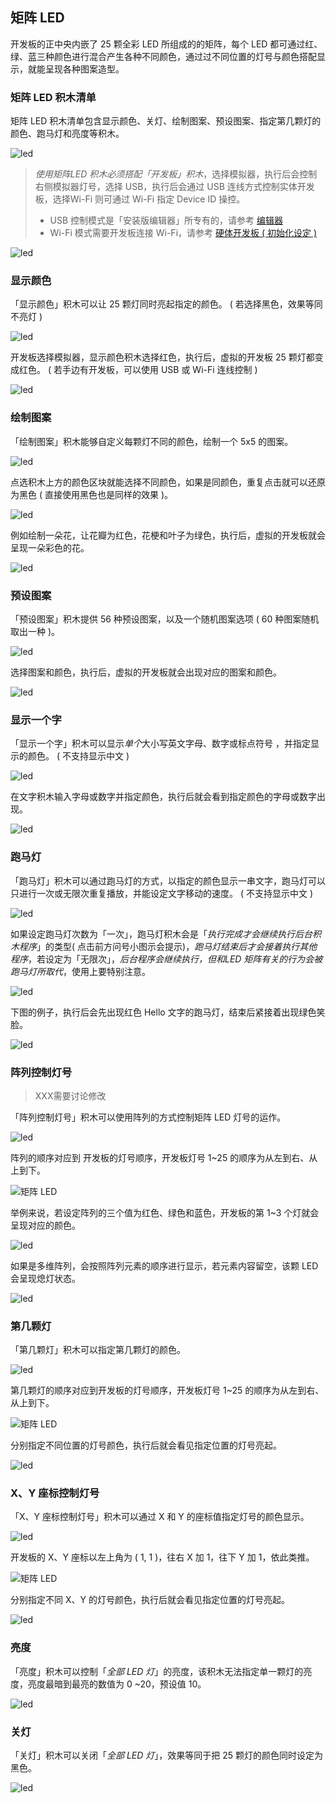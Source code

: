 ## 矩阵 LED

开发板的正中央内嵌了 25 颗全彩 LED 所组成的的矩阵，每个 LED 都可通过红、绿、蓝三种颜色进行混合产生各种不同颜色，通过过不同位置的灯号与颜色搭配显示，就能呈现各种图案造型。

### 矩阵 LED 积木清单

矩阵 LED 积木清单包含显示颜色、关灯、绘制图案、预设图案、指定第几颗灯的颜色、跑马灯和亮度等积木。

![led](rgbled-matrix/upload_f63f939496f887fe4786365a69edc0fc.png)

> *使用矩阵LED 积木必须搭配「开发板」积木*，选择模拟器，执行后会控制右侧模拟器灯号，选择 USB，执行后会通过 USB 连线方式控制实体开发板，选择Wi-Fi 则可通过 Wi-Fi 指定 Device ID 操控。
> - USB 控制模式是「安装版编辑器」所专有的，请参考 [编辑器](../index.html#software)
> - Wi-Fi 模式需要开发板连接 Wi-Fi，请参考 [硬体开发板 ( 初始化设定 )](../info/setup.html)

![led](rgbled-matrix/upload_a405d0e0455fd644717101c3751df0a6.png)

### 显示颜色

「显示颜色」积木可以让 25 颗灯同时亮起指定的颜色。 ( 若选择黑色，效果等同不亮灯 )

![led](rgbled-matrix/upload_e2315998a8cfe9acedd68bec5112c70c.png)

开发板选择模拟器，显示颜色积木选择红色，执行后，虚拟的开发板 25 颗灯都变成红色。 ( 若手边有开发板，可以使用 USB 或 Wi-Fi 连线控制 )

![led](rgbled-matrix/upload_081903273b3fd8d4f529c88856192fe4.png)

### 绘制图案

「绘制图案」积木能够自定义每颗灯不同的颜色，绘制一个 5x5 的图案。

![led](rgbled-matrix/upload_c852f4d68838e6c5d0016e01560b9f9e.png)

点选积木上方的颜色区块就能选择不同颜色，如果是同颜色，重复点击就可以还原为黑色 ( 直接使用黑色也是同样的效果 )。

![led](rgbled-matrix/upload_0b38e47c44fb3a3d7755e7908cea45e5.gif)

例如绘制一朵花，让花瓣为红色，花梗和叶子为绿色，执行后，虚拟的开发板就会呈现一朵彩色的花。

![led](rgbled-matrix/upload_32a049fb957b51d0cc47af0c38baf1d1.png)

### 预设图案

「预设图案」积木提供 56 种预设图案，以及一个随机图案选项 ( 60 种图案随机取出一种 )。

![led](rgbled-matrix/upload_9b89853f2ac3a318d844980d02b42f0e.gif)

选择图案和颜色，执行后，虚拟的开发板就会出现对应的图案和颜色。

![led](rgbled-matrix/upload_5a1b8919a68c65b2b25529c2278016ea.png)

### 显示一个字

「显示一个字」积木可以显示*单个*大小写英文字母、数字或标点符号 ，并指定显示的颜色。 ( 不支持显示中文 )

![led](rgbled-matrix/upload_d8c17706d60bfdaddf9a1997ad2ebd62.png)

在文字积木输入字母或数字并指定颜色，执行后就会看到指定颜色的字母或数字出现。

![led](rgbled-matrix/upload_2810b8f54fbf9129c79c93a919bfa638.png)

### 跑马灯

「跑马灯」积木可以通过跑马灯的方式，以指定的颜色显示一串文字，跑马灯可以只进行一次或无限次重复播放，并能设定文字移动的速度。 ( 不支持显示中文 )

![led](rgbled-matrix/upload_879d253f34acc1b464e08ef98965e7f9.jpg)

如果设定跑马灯次数为「一次」，跑马灯积木会是「*执行完成才会继续执行后台积木程序*」的类型( 点击前方问号小图示会提示)，*跑马灯结束后才会接着执行其他程序*，若设定为「无限次」，*后台程序会继续执行，但和LED 矩阵有关的行为会被跑马灯所取代*，使用上要特别注意。

![led](rgbled-matrix/upload_7b9090bfacbbbdf3801cf8f77112c4bc.png)

下图的例子，执行后会先出现红色 Hello 文字的跑马灯，结束后紧接着出现绿色笑脸。

![led](rgbled-matrix/upload_6fbc7a9ca95c10b182cce3a2b44b1952.gif)

### 阵列控制灯号

> XXX需要讨论修改

「阵列控制灯号」积木可以使用阵列的方式控制矩阵 LED 灯号的运作。

![led](rgbled-matrix/upload_a360aaa10807f6cb8c8e2facc7445288.png)

阵列的顺序对应到 开发板的灯号顺序，开发板灯号 1~25 的顺序为从左到右、从上到下。

![矩阵 LED](rgbled-matrix/rgbled-matrix-16.jpg)

举例来说，若设定阵列的三个值为红色、绿色和蓝色，开发板的第 1~3 个灯就会呈现对应的颜色。

![led](rgbled-matrix/upload_392fba6ea5f3fbbc97935255cdfe03de.png)

如果是多维阵列，会按照阵列元素的顺序进行显示，若元素内容留空，该颗 LED 会呈现熄灯状态。

![led](rgbled-matrix/upload_249539e18180c1815e49ef8dd3e51120.png)

### 第几颗灯

「第几颗灯」积木可以指定第几颗灯的颜色。

![led](rgbled-matrix/upload_2f91b361f5363749fb2de4332e041c7b.png)

第几颗灯的顺序对应到开发板的灯号顺序，开发板灯号 1~25 的顺序为从左到右、从上到下。

![矩阵 LED](rgbled-matrix/rgbled-matrix-16.jpg)

分别指定不同位置的灯号颜色，执行后就会看见指定位置的灯号亮起。

![led](rgbled-matrix/upload_670bd7d51c9f594273b0a4329f5a7511.png)

### X、Y 座标控制灯号

「X、Y 座标控制灯号」积木可以通过 X 和 Y 的座标值指定灯号的颜色显示。

![led](rgbled-matrix/upload_f467507ed38a3018e166a1a4d806ef7b.png)

开发板的 X、Y 座标以左上角为 ( 1, 1 )，往右 X 加 1，往下 Y 加 1，依此类推。

![矩阵 LED](rgbled-matrix/rgbled-matrix-22.jpg)

分别指定不同 X、Y 的灯号颜色，执行后就会看见指定位置的灯号亮起。

![led](rgbled-matrix/upload_6e19592bbea111a87ba2441f6b44f05c.png)

### 亮度

「亮度」积木可以控制「*全部 LED 灯*」的亮度，该积木无法指定单一颗灯的亮度，亮度最暗到最亮的数值为 0 ~20，预设值 10。

![led](rgbled-matrix/upload_e531c3542454cd50f41475c8f89ae4f9.png)

### 关灯

「关灯」积木可以关闭「*全部 LED 灯*」，效果等同于把 25 颗灯的颜色同时设定为黑色。

![led](rgbled-matrix/upload_d8f9d8823ceebcb3763d556a5b0bb4a8.png)
